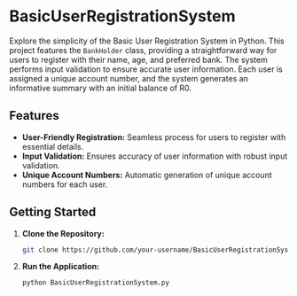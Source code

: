 # BasicUserRegistrationSystem

Explore the simplicity of the Basic User Registration System in Python. This project features the `BankHolder` class, providing a straightforward way for users to register with their name, age, and preferred bank. The system performs input validation to ensure accurate user information. Each user is assigned a unique account number, and the system generates an informative summary with an initial balance of R0.

## Features

- **User-Friendly Registration:** Seamless process for users to register with essential details.
- **Input Validation:** Ensures accuracy of user information with robust input validation.
- **Unique Account Numbers:** Automatic generation of unique account numbers for each user.

## Getting Started

1. **Clone the Repository:**
    ```bash
    git clone https://github.com/your-username/BasicUserRegistrationSystem.git
    ```

2. **Run the Application:**
    ```bash
    python BasicUserRegistrationSystem.py
    ```

